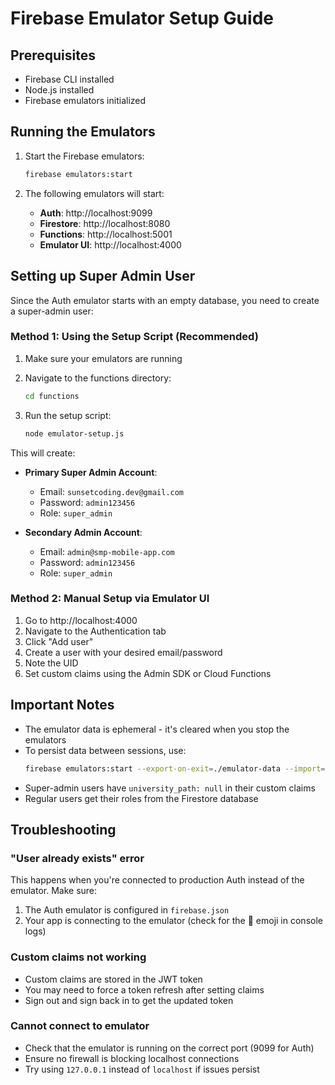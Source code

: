 # Firebase Emulator Setup Guide

## Prerequisites
- Firebase CLI installed
- Node.js installed
- Firebase emulators initialized

## Running the Emulators

1. Start the Firebase emulators:
   ```bash
   firebase emulators:start
   ```

2. The following emulators will start:
   - **Auth**: http://localhost:9099
   - **Firestore**: http://localhost:8080
   - **Functions**: http://localhost:5001
   - **Emulator UI**: http://localhost:4000

## Setting up Super Admin User

Since the Auth emulator starts with an empty database, you need to create a super-admin user:

### Method 1: Using the Setup Script (Recommended)

1. Make sure your emulators are running
2. Navigate to the functions directory:
   ```bash
   cd functions
   ```

3. Run the setup script:
   ```bash
   node emulator-setup.js
   ```

This will create:
- **Primary Super Admin Account**:
  - Email: `sunsetcoding.dev@gmail.com`
  - Password: `admin123456`
  - Role: `super_admin`
  
- **Secondary Admin Account**:
  - Email: `admin@smp-mobile-app.com`
  - Password: `admin123456`
  - Role: `super_admin`

### Method 2: Manual Setup via Emulator UI

1. Go to http://localhost:4000
2. Navigate to the Authentication tab
3. Click "Add user"
4. Create a user with your desired email/password
5. Note the UID
6. Set custom claims using the Admin SDK or Cloud Functions

## Important Notes

- The emulator data is ephemeral - it's cleared when you stop the emulators
- To persist data between sessions, use:
  ```bash
  firebase emulators:start --export-on-exit=./emulator-data --import=./emulator-data
  ```
- Super-admin users have `university_path: null` in their custom claims
- Regular users get their roles from the Firestore database

## Troubleshooting

### "User already exists" error
This happens when you're connected to production Auth instead of the emulator. Make sure:
1. The Auth emulator is configured in `firebase.json`
2. Your app is connecting to the emulator (check for the 🔐 emoji in console logs)

### Custom claims not working
- Custom claims are stored in the JWT token
- You may need to force a token refresh after setting claims
- Sign out and sign back in to get the updated token

### Cannot connect to emulator
- Check that the emulator is running on the correct port (9099 for Auth)
- Ensure no firewall is blocking localhost connections
- Try using `127.0.0.1` instead of `localhost` if issues persist